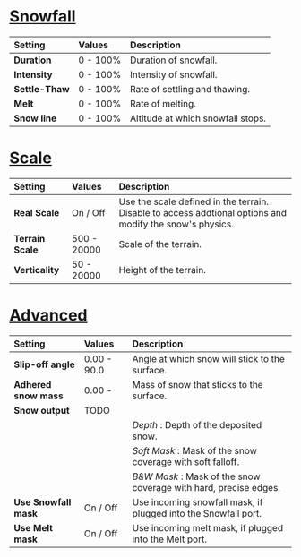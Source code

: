 # [Snowfall](#tab/tabid-a)
| Setting         | Values   | Description                       |
| :-------------- | :------- | :-------------------------------- |
| **Duration**    | 0 - 100% | Duration of snowfall.             |
| **Intensity**   | 0 - 100% | Intensity of snowfall.            |
| **Settle-Thaw** | 0 - 100% | Rate of settling and thawing.     |
| **Melt**        | 0 - 100% | Rate of melting.                  |
| **Snow line**   | 0 - 100% | Altitude at which snowfall stops. |



# [Scale](#tab/tabid-b)
| Setting           | Values      | Description                                                                                              |
| :---------------- | :---------- | :------------------------------------------------------------------------------------------------------- |
| **Real Scale**    | On / Off    | Use the scale defined in the terrain. Disable to access addtional options and modify the snow's physics. |
| **Terrain Scale** | 500 - 20000 | Scale of the terrain.                                                                                    |
| **Verticality**   | 50 - 20000  | Height of the terrain.                                                                                   |


# [Advanced](#tab/tabid-c)
| Setting               | Values      | Description                                                      |
| :-------------------- | :---------- | :--------------------------------------------------------------- |
| **Slip-off angle**    | 0.00 - 90.0 | Angle at which snow will stick to the surface.                   |
| **Adhered snow mass** | 0.00 -      | Mass of snow that sticks to the surface.                         |
| **Snow output**       | TODO        |
|                       |             | *Depth* : Depth of the deposited snow.                           |
|                       |             | *Soft Mask* : Mask of the snow coverage with soft falloff.       |
|                       |             | *B&W Mask* : Mask of the snow coverage with hard, precise edges. |
| **Use Snowfall mask** | On / Off    | Use incoming snowfall mask, if plugged into the Snowfall port.   |
| **Use Melt mask**     | On / Off    | Use incoming melt mask, if plugged into the Melt port.           |

<!--examples-->
